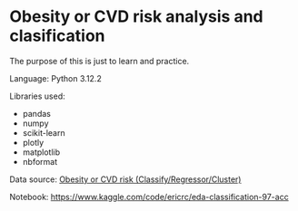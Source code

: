 # Obesity or CVD risk analysis and clasification

The purpose of this is just to learn and practice.

Language: Python 3.12.2

Libraries used:
- pandas
- numpy
- scikit-learn
- plotly
- matplotlib
- nbformat

Data source: [Obesity or CVD risk (Classify/Regressor/Cluster)](https://www.kaggle.com/datasets/aravindpcoder/obesity-or-cvd-risk-classifyregressorcluster)

Notebook: https://www.kaggle.com/code/ericrc/eda-classification-97-acc
